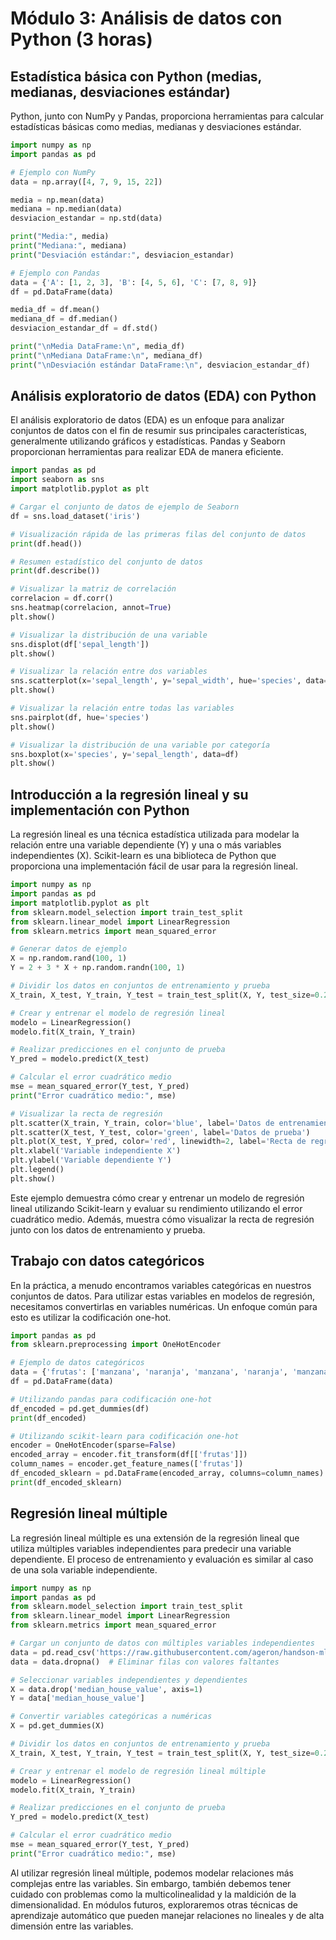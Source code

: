 # Módulo 3: Análisis de datos con Python (3 horas)

## Estadística básica con Python (medias, medianas, desviaciones estándar)

Python, junto con NumPy y Pandas, proporciona herramientas para calcular estadísticas básicas como medias, medianas y desviaciones estándar.

```python
import numpy as np
import pandas as pd

# Ejemplo con NumPy
data = np.array([4, 7, 9, 15, 22])

media = np.mean(data)
mediana = np.median(data)
desviacion_estandar = np.std(data)

print("Media:", media)
print("Mediana:", mediana)
print("Desviación estándar:", desviacion_estandar)

# Ejemplo con Pandas
data = {'A': [1, 2, 3], 'B': [4, 5, 6], 'C': [7, 8, 9]}
df = pd.DataFrame(data)

media_df = df.mean()
mediana_df = df.median()
desviacion_estandar_df = df.std()

print("\nMedia DataFrame:\n", media_df)
print("\nMediana DataFrame:\n", mediana_df)
print("\nDesviación estándar DataFrame:\n", desviacion_estandar_df)
```

## Análisis exploratorio de datos (EDA) con Python

El análisis exploratorio de datos (EDA) es un enfoque para analizar conjuntos de datos con el fin de resumir sus principales características, generalmente utilizando gráficos y estadísticas. Pandas y Seaborn proporcionan herramientas para realizar EDA de manera eficiente.

```python
import pandas as pd
import seaborn as sns
import matplotlib.pyplot as plt

# Cargar el conjunto de datos de ejemplo de Seaborn
df = sns.load_dataset('iris')

# Visualización rápida de las primeras filas del conjunto de datos
print(df.head())

# Resumen estadístico del conjunto de datos
print(df.describe())

# Visualizar la matriz de correlación
correlacion = df.corr()
sns.heatmap(correlacion, annot=True)
plt.show()

# Visualizar la distribución de una variable
sns.displot(df['sepal_length'])
plt.show()

# Visualizar la relación entre dos variables
sns.scatterplot(x='sepal_length', y='sepal_width', hue='species', data=df)
plt.show()

# Visualizar la relación entre todas las variables
sns.pairplot(df, hue='species')
plt.show()

# Visualizar la distribución de una variable por categoría
sns.boxplot(x='species', y='sepal_length', data=df)
plt.show()
```

## Introducción a la regresión lineal y su implementación con Python

La regresión lineal es una técnica estadística utilizada para modelar la relación entre una variable dependiente (Y) y una o más variables independientes (X). Scikit-learn es una biblioteca de Python que proporciona una implementación fácil de usar para la regresión lineal.

```python
import numpy as np
import pandas as pd
import matplotlib.pyplot as plt
from sklearn.model_selection import train_test_split
from sklearn.linear_model import LinearRegression
from sklearn.metrics import mean_squared_error

# Generar datos de ejemplo
X = np.random.rand(100, 1)
Y = 2 + 3 * X + np.random.randn(100, 1)

# Dividir los datos en conjuntos de entrenamiento y prueba
X_train, X_test, Y_train, Y_test = train_test_split(X, Y, test_size=0.2, random_state=42)

# Crear y entrenar el modelo de regresión lineal
modelo = LinearRegression()
modelo.fit(X_train, Y_train)

# Realizar predicciones en el conjunto de prueba
Y_pred = modelo.predict(X_test)

# Calcular el error cuadrático medio
mse = mean_squared_error(Y_test, Y_pred)
print("Error cuadrático medio:", mse)

# Visualizar la recta de regresión
plt.scatter(X_train, Y_train, color='blue', label='Datos de entrenamiento')
plt.scatter(X_test, Y_test, color='green', label='Datos de prueba')
plt.plot(X_test, Y_pred, color='red', linewidth=2, label='Recta de regresión')
plt.xlabel('Variable independiente X')
plt.ylabel('Variable dependiente Y')
plt.legend()
plt.show()
```

Este ejemplo demuestra cómo crear y entrenar un modelo de regresión lineal utilizando Scikit-learn y evaluar su rendimiento utilizando el error cuadrático medio. Además, muestra cómo visualizar la recta de regresión junto con los datos de entrenamiento y prueba.

## Trabajo con datos categóricos

En la práctica, a menudo encontramos variables categóricas en nuestros conjuntos de datos. Para utilizar estas variables en modelos de regresión, necesitamos convertirlas en variables numéricas. Un enfoque común para esto es utilizar la codificación one-hot.

```python
import pandas as pd
from sklearn.preprocessing import OneHotEncoder

# Ejemplo de datos categóricos
data = {'frutas': ['manzana', 'naranja', 'manzana', 'naranja', 'manzana']}
df = pd.DataFrame(data)

# Utilizando pandas para codificación one-hot
df_encoded = pd.get_dummies(df)
print(df_encoded)

# Utilizando scikit-learn para codificación one-hot
encoder = OneHotEncoder(sparse=False)
encoded_array = encoder.fit_transform(df[['frutas']])
column_names = encoder.get_feature_names(['frutas'])
df_encoded_sklearn = pd.DataFrame(encoded_array, columns=column_names)
print(df_encoded_sklearn)
```

## Regresión lineal múltiple

La regresión lineal múltiple es una extensión de la regresión lineal que utiliza múltiples variables independientes para predecir una variable dependiente. El proceso de entrenamiento y evaluación es similar al caso de una sola variable independiente.

```python
import numpy as np
import pandas as pd
from sklearn.model_selection import train_test_split
from sklearn.linear_model import LinearRegression
from sklearn.metrics import mean_squared_error

# Cargar un conjunto de datos con múltiples variables independientes
data = pd.read_csv('https://raw.githubusercontent.com/ageron/handson-ml2/master/datasets/housing/housing.csv')
data = data.dropna()  # Eliminar filas con valores faltantes

# Seleccionar variables independientes y dependientes
X = data.drop('median_house_value', axis=1)
Y = data['median_house_value']

# Convertir variables categóricas a numéricas
X = pd.get_dummies(X)

# Dividir los datos en conjuntos de entrenamiento y prueba
X_train, X_test, Y_train, Y_test = train_test_split(X, Y, test_size=0.2, random_state=42)

# Crear y entrenar el modelo de regresión lineal múltiple
modelo = LinearRegression()
modelo.fit(X_train, Y_train)

# Realizar predicciones en el conjunto de prueba
Y_pred = modelo.predict(X_test)

# Calcular el error cuadrático medio
mse = mean_squared_error(Y_test, Y_pred)
print("Error cuadrático medio:", mse)
```

Al utilizar regresión lineal múltiple, podemos modelar relaciones más complejas entre las variables. Sin embargo, también debemos tener cuidado con problemas como la multicolinealidad y la maldición de la dimensionalidad. En módulos futuros, exploraremos otras técnicas de aprendizaje automático que pueden manejar relaciones no lineales y de alta dimensión entre las variables.
